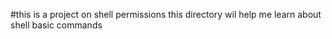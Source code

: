 #this is a project on shell permissions
this directory wil help me learn about shell basic commands
